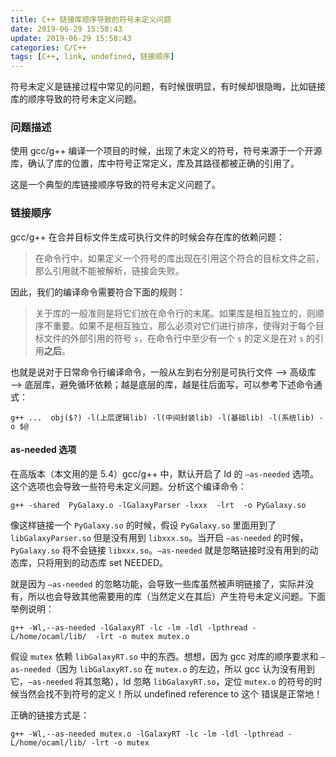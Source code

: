 ```yaml
---
title: C++ 链接库顺序导致的符号未定义问题
date: 2019-06-29 15:58:43
update: 2019-06-29 15:58:43
categories: C/C++
tags: [C++, link, undefined, 链接顺序]
---
```


符号未定义是链接过程中常见的问题，有时候很明显，有时候却很隐晦，比如链接库的顺序导致的符号未定义问题。

<!-- more -->

### 问题描述

使用 gcc/g++ 编译一个项目的时候，出现了未定义的符号，符号来源于一个开源库，确认了库的位置，库中符号正常定义，库及其路径都被正确的引用了。

这是一个典型的库链接顺序导致的符号未定义问题了。

### 链接顺序

gcc/g++ 在合并目标文件生成可执行文件的时候会存在库的依赖问题：

> 在命令行中，如果定义一个符号的库出现在引用这个符合的目标文件之前，那么引用就不能被解析，链接会失败。

因此，我们的编译命令需要符合下面的规则：

> 关于库的一般准则是将它们放在命令行的末尾。如果库是相互独立的，则顺序不重要。如果不是相互独立，那么必须对它们进行排序，使得对于每个目标文件的外部引用的符号 `s`，在命令行中至少有一个 `s` 的定义是在对 `s` 的引用**之后**。

也就是说对于日常命令行编译命令，一般从左到右分别是可执行文件 ——> 高级库 ——> 底层库，避免循环依赖；越是底层的库，越是往后面写，可以参考下述命令通式：

`g++ ...  obj($?) -l(上层逻辑lib) -l(中间封装lib) -l(基础lib) -l(系统lib) -o $@`

#### as-needed 选项

在高版本（本文用的是 5.4）gcc/g++ 中，默认开启了 ld 的 `–as-needed` 选项。这个选项也会导致一些符号未定义问题。分析这个编译命令：

`g++ -shared  PyGalaxy.o -lGalaxyParser -lxxx  -lrt  -o PyGalaxy.so`

像这样链接一个 `PyGalaxy.so` 的时候，假设 `PyGalaxy.so` 里面用到了 `libGalaxyParser.so` 但是没有用到 `libxxx.so`。当开启 `–as-needed` 的时候，`PyGalaxy.so` 将不会链接 `libxxx.so`。`–as-needed` 就是忽略链接时没有用到的动态库，只将用到的动态库 set NEEDED。

就是因为 `–as-needed` 的忽略功能，会导致一些库虽然被声明链接了，实际并没有，所以也会导致其他需要用的库（当然定义在其后）产生符号未定义问题。下面举例说明：

`g++ -Wl,--as-needed -lGalaxyRT -lc -lm -ldl -lpthread -L/home/ocaml/lib/  -lrt -o mutex mutex.o`

假设 `mutex` 依赖 `libGalaxyRT.so` 中的东西。想想，因为 gcc 对库的顺序要求和 `–as-needed`（因为 `libGalaxyRT.so` 在 `mutex.o` 的左边，所以 gcc 认为没有用到它，`–as-needed` 将其忽略），ld 忽略 `libGalaxyRT.so`，定位 `mutex.o` 的符号的时候当然会找不到符号的定义！所以 undefined reference to 这个 错误是正常地！

正确的链接方式是：

`g++ -Wl,--as-needed mutex.o -lGalaxyRT -lc -lm -ldl -lpthread -L/home/ocaml/lib/ -lrt -o mutex`